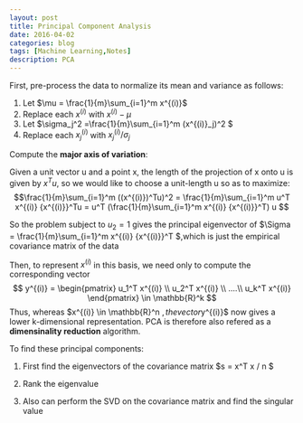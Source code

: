 ```yaml
---
layout: post
title: Principal Component Analysis
date: 2016-04-02
categories: blog
tags: [Machine Learning,Notes]
description: PCA
---
```


First, pre-process the data to normalize its mean and variance as follows:

1. Let $\mu = \frac{1}{m}\sum_{i=1}^m x^{(i)}$
2. Replace each $x^{(i)}$ with $x^{(i)} - \mu$
3. Let $\sigma_j^2 =\frac{1}{m}\sum_{i=1}^m (x^{(i)}_j)^2 $
4. Replace each $x^{(i)}_j$ with $x^{(i)}_j/\sigma_j$


Compute the **major axis of variation**:

Given a unit vector u and a point x, the length of the projection of x onto u is given by $x^Tu$, so we would like to choose a unit-length u so as to maximize:
$$\frac{1}{m}\sum_{i=1}^m ((x^{(i)})^Tu)^2 =  \frac{1}{m}\sum_{i=1}^m u^T x^{(i)} {x^{(i)}}^Tu = u^T (\frac{1}{m}\sum_{i=1}^m  x^{(i)} {x^{(i)}}^T) u  $$

So the problem subject to $u_2 = 1$ gives the principal eigenvector of $\Sigma = \frac{1}{m}\sum_{i=1}^m  x^{(i)} {x^{(i)}}^T $,which is just the empirical covariance matrix of the data

Then, to represent $x^{(i)}$ in this basis, we need only to compute the corresponding vector 
$$
y^{(i)} = \begin{pmatrix}
u_1^T x^{(i)} \\
u_2^T x^{(i)} \\
....\\
u_k^T x^{(i)}
\end{pmatrix} \in \mathbb{R}^k
$$
Thus, whereas $x^{(i)} \in \mathbb{R}^n $, the vector$y^{(i)}$ now gives a lower k-dimensional representation. PCA is therefore also refered as a **dimensinality reduction** algorithm.

To find these principal components:


1. First find the eigenvectors of the covariance matrix $s = x^T x / n $ 

2. Rank the eigenvalue

3. Also can perform the SVD on the covariance matrix and find the singular value
